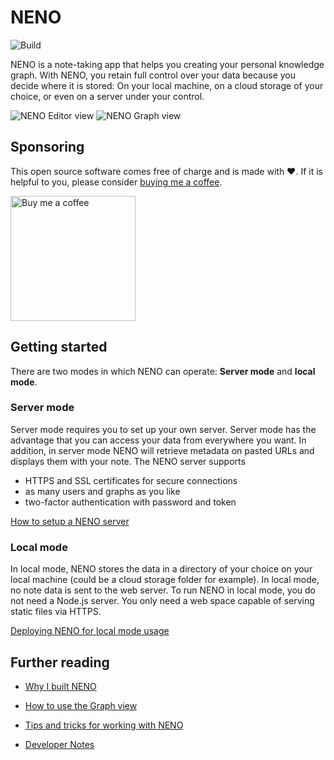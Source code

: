 # NENO

![Build](https://github.com/SebastianZimmer/neno/actions/workflows/build.yml/badge.svg)

NENO is a note-taking app that helps you creating your personal knowledge graph. With NENO, you retain full control over your data because you decide where it is stored: On your local machine, on a cloud storage of your choice, or even on a server under your control.

![NENO Editor view](./docs/img/editor%20view.png)
![NENO Graph view](./docs/img/graph%20view.png)

## Sponsoring

This open source software comes free of charge and is made with ❤️. If it is helpful to you, please consider [buying me a coffee](https://www.buymeacoffee.com/szimr).

[<img src="./docs/img/bmac%20button.png" alt="Buy me a coffee" width="200"/>](https://www.buymeacoffee.com/szimr)

## Getting started

There are two modes in which NENO can operate: **Server mode** and
**local mode**.

### Server mode

Server mode requires you to set up your own server.
Server mode has the advantage that you can access your data from everywhere you
want. In addition, in server mode NENO will retrieve metadata on pasted URLs
and displays them with your note.
The NENO server supports
* HTTPS and SSL certificates for secure connections
* as many users and graphs as you like
* two-factor authentication with password and token

[How to setup a NENO server](./docs/Server.md)

### Local mode

In local mode, NENO stores the data in a directory of your choice on your
local machine (could be a cloud storage folder for example).
In local mode, no note data is sent to the web server.
To run NENO in local mode, you do not need a Node.js server. You only need a
web space capable of serving static files via HTTPS.

[Deploying NENO for local mode usage](./docs/DeployNENOLocalMode.md)


## Further reading

* [Why I built NENO](https://webaudiotech.com/2021/02/13/serendipity-and-the-most-detailed-map-of-my-knowledge-that-ever-existed/)

* [How to use the Graph view](./docs/GraphViewManual.md)

* [Tips and tricks for working with NENO](./docs/TipsAndTricks.md)

* [Developer Notes](./docs/DeveloperNotes.md)
